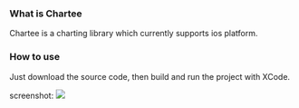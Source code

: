 ### What is Chartee

Chartee is a charting library which currently supports ios platform.

### How to use

Just download the source code, then build and run the project with XCode.

screenshot:
![](https://github.com/zhiyu/chartee/raw/master/resource/demo.png)